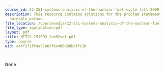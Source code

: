 ```yaml
---
course_id: 22-251-systems-analysis-of-the-nuclear-fuel-cycle-fall-2009
description: This resource contains solutions for the problem statements related to
  burnable poison.
file_location: /coursemedia/22-251-systems-analysis-of-the-nuclear-fuel-cycle-fall-2009/a4ff2f1ffae37a03f64485886bbffc1b_MIT22_251F09_lab02sol.pdf
file_type: application/pdf
layout: pdf
title: MIT22_251F09_lab02sol.pdf
type: course
uid: a4ff2f1ffae37a03f64485886bbffc1b

---
```

None